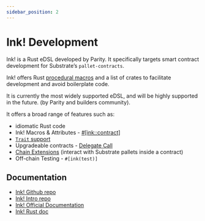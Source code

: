 ```yaml
---
sidebar_position: 2
---
```


# Ink! Development

Ink! is a Rust eDSL developed by Parity. It specifically targets smart contract development for Substrate’s `pallet-contracts`.

Ink! offers Rust [procedural macros](https://doc.rust-lang.org/reference/procedural-macros.html#procedural-macro-hygiene) and a list of crates to facilitate development and avoid boilerplate code.

It is currently the most widely supported eDSL, and will be highly supported in the future. (by Parity and builders community).

It offers a broad range of features such as:

- idiomatic Rust code
- Ink! Macros & Attributes - [#[ink::contract]](https://paritytech.github.io/ink/ink_lang/attr.contract.html)
- [`Trait` support](https://paritytech.github.io/ink/ink_lang/attr.trait_definition.html)
- Upgradeable contracts - [Delegate Call](https://github.com/paritytech/ink/tree/master/examples/upgradeable-contracts)
- [Chain Extensions](https://github.com/paritytech/ink/tree/master/examples/rand-extension) (interact with Substrate pallets inside a contract)
- Off-chain Testing - `#[ink(test)]`

## Documentation
- [Ink! Github repo](https://github.com/paritytech/ink)
- [Ink! Intro repo](https://paritytech.github.io/ink/)
- [Ink! Official Documentation](https://use.ink/)
- [Ink! Rust doc](https://paritytech.github.io/ink/ink_lang/)
